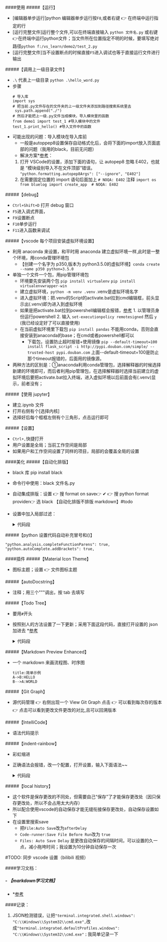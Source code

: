 
####使用
#####【运行】
- [编辑器单步运行]python 编辑器单步运行按`F8`,或者右键 👉 在终端中运行指定的行
- [运行完整文件]运行整个文件,可以在终端直接输入 `python 文件名.py` 或右键👉在终端中运行python文件；当文件所在位置指定不明的时候，要填写绝对路径`python f:/vs_learn/demo2/test_2.py`
- [运行完整文件]当不设置断点的时候直接`F5`进入调试也等于直接运行文件进行输出


#####【调用上一级目录文件】
- `.\` 代表上一级目录  `python .\hello_word.py`
- 步骤
   ```
   # 导入库
   import sys
   # 把当前.py文件存在的文件夹的上一级文件夹添加到路径搜索系统里去
    sys.path.append("./")
   # 然后才能把上一级.py文件当成模块，导入模块里的函数
   from demo1 import test_1 #导入模块中的文件
   test_1.print_hello() #导入文件中的函数
  ```
- 可能出现的问题：导入模块在导入库前 
    - 一般是autoppep8设置保存自动格式化后，会将下面的import放入页面底部的问题（我用的black，目前无问题）
    - 解决方案*[参考](https://blog.csdn.net/qq_16829085/article/details/107214948?utm_medium=distribute.pc_aggpage_search_result.none-task-blog-2~aggregatepage~first_rank_ecpm_v1~rank_v31_ecpm-1-107214948-null-null.pc_agg_new_rank&utm_term=pep8%E8%AE%BE%E7%BD%AEimport%E9%A1%BA%E5%BA%8F+vscode&spm=1000.2123.3001.4430)：
    1. 打开 VSCode的设置，添加下面的语句，让 autopep8 忽略 E402，也就是 “模块级别导入不在文件顶部”错误。
      `"python.formatting.autopep8Args": ["--ignore", "E402"]`
    2. 在需要固定位置的 import 语句后面加上 `# NOQA: E402` 注释
      ```
      import os
      from bluelog import create_app  # NOQA: E402
      ```


#####【debug】
- `Ctrl+Shift+D` 打开 debug 窗口
- `F5`进入调式界面，
- `F9`设置断点
- `F10`单步运行
- `F11`进入函数来调试


#####【vscode 每个项目安装虚拟环境设置】
- 利用 anaconda 来设置，和平时用 anaconda 建立虚拟环境一样,此时是一整个环境，用conda管理环境包
    - 【创建一个名字为 p350,版本为 python3.5.0的虚拟环境】`conda create --name p350 python=3.5.0`
- 单独一个文件一个包，用pip管理环境包
    - 环境要先安装两个包 `pip install virtualenv` `pip install virtualenvwrapper-win`
    - 建立虚拟环境，`python -m venv .venv`       .venv是虚拟环境名字
    - 进入虚拟环境：把.venv的Script的activate.bat拉到cmd编辑框，前头显示出(.venv)即为进入到虚拟环境
     - 如果是把activate.bat拉到powershell编辑框会报错，[参考](https://zhuanlan.zhihu.com/p/403713319)
      1. 以管理员身份运行powershell
      2. 输入 `set-executionpolicy remotesigned` 然后 `y`
      (我已经设定好了可以直接使用)
    - 在当前虚拟环境里下载包  `pip install pandas` 不能用conda，否则会直接安装到anaconda的base；在cmd或者powershell都可以
      - 下载包，设置防止超时报错+使用镜像
      `pip --default-timeout=100 install flask_script -i http://pypi.douban.com/simple/ --trusted-host pypi.douban.com`
      上面--default-timeout=100是防止那个timeout报错的，后面用的镜像源。
- 两种方法的区别是：①anaconda利用conda管理包，选择解释器的时候选择新建的环境即可，而后者利用pip管理包，在选择解释器时选择当前建立的虚拟环境后要把activate.bat拉入终端，进入虚拟环境以后前面会有(.venv)显示，前者没有；


#####【使用 jupyter】
- 建立.ipynb 文件
- 打开右侧有个[选择内核]
- 选择好后每个框框左侧有个三角形，点击运行即可


#####【设置】
- `Ctrl+,`快捷打开
- 用户设置是全局；当前工作空间是局部
- 如果用户和工作空间设置了同样的项目，局部的会覆盖全局的设置


####美化
#####【自动化排版】
- black 库 pip install black
- 命令行中使用：black 文件名.py
- 自动集成排版：设置 👉 搜 format on save👉 ✔
  👉 搜 python format provider👉 选 black
  【自动化排版不排版 markdown】#todo
- 设置中加入局部过滤：
    <details><summary>代码段</summary>
    <p>

    ```
    "[markdown]": {
        "editor.wordWrap": "on",
        "editor.quickSuggestions": false,
        "editor.formatOnSave": false
      },
    ```
    </details> </p>


#####【python 设置代码自动补充冒号和()】  
  ```
  "python.analysis.completeFunctionParens": true,
  "python.autoComplete.addBrackets": true,
  ```


####插件
#####【Material Icon Theme】
  - 图标主题；设置 👉 文件图标主题


#####【autoDocstring】
  - 注释；用三个"""调出，按 tab 去填写


#####【Todo Tree】
  - 要用`#`开头
  - 按照别人的方法设置了一下更新；采用下面这段代码，直接打开设置的 json 加进去 \*[参考](https://blog.csdn.net/cc1998414/article/details/115408584)
    <details><summary>代码段</summary>
    <p>

    ```
      "todo-tree.tree.showScanModeButton": false,
      "todo-tree.filtering.excludeGlobs": ["**/node_modules", "*.xml", "*.XML"],
      "todo-tree.filtering.ignoreGitSubmodules": true,
      "todohighlight.keywords": [
      ],
      "todo-tree.tree.showCountsInTree": true,
      "todohighlight.keywordsPattern": "TODO:|FIXME:|NOTE:|\\(([^)]+)\\)",
      "todohighlight.defaultStyle": {

      },
      "todohighlight.isEnable": false,
      "todo-tree.highlights.customHighlight": {
        "BUG": {
          "icon": "bug",
          "foreground": "#F56C6C",
          "type": "line"
        },
        "FIXME": {
          "icon": "flame",
          "foreground": "#FF9800",
          "type":"line"
        },
        "TODO":{
          "foreground": "#FFEB38",
          "type":"line"
        },
        "NOTE":{
          "icon": "note",
          "foreground": "#67C23A",
          "type":"line"
        },
        "INFO":{
          "icon": "info",
          "foreground": "#909399",
          "type":"line"
        },
        "TAG":{
          "icon": "tag",
          "foreground": "#409EFF",
          "type":"line"
        },
        "HACK":{
          "icon": "versions",
          "foreground": "#E040FB",
          "type":"line"
        },
        "XXX":{
          "icon": "unverified",
          "foreground": "#E91E63",
          "type":"line"
        }
      },
      "todo-tree.general.tags": [
        "BUG",
        "HACK",
        "FIXME",
        "TODO",
        "INFO",
        "NOTE",
        "TAG",
        "XXX"
      ],
      "todo-tree.general.statusBar": "total",
    ```
    </details> </p>

#####【Markdown Preview Enhanced】
  - 一个 markdown 来画流程图、时序图

    ```sequence
    title:简单示例
    A->B:HELLO
    B-->A:WORLD
    ```

#####【Git Graph】
  - 源代码管理 👉 右侧出现一个 View Git Graph 点击 👉 可以看到每次存的版本 👉 点击可以看到更改文件更改的对比,且可以回溯版本

#####【IntelliCode】
  - 语法代码提示

#####【indent-rainbow】
  - 彩虹缩进
  - 正确语法会报错，改一个配置，打开设置，输入下面语法~~
    <details><summary>代码段</summary>
    <p>

    ```
        "todo-tree.general.statusBar": "total",
        "indentRainbow.ignoreErrorLanguages": [
            "python"
        ],
    ```
  </details> </p>


#####【local history】
  - 这个软件是保存更改的不同处，但需要自己“保存”了才能保存更改处（因只保存更改处，所以不会占用太大内存）
  - 所以配合使用vscode的自动保存才能无缝衔接保存更改处，自动保存设置如下
  - 在设置里搜索save
    - 把`File:Auto Save`改为`afterDelay`
    - `Code-runner:Save File Before Run`改为 `true`
    - `Files: Auto Save Delay` 是更改自动保存的间隔时间，可以设置的久一点，减小拖垮时间；我设置为10分钟自动保存一次

#TODO: 同步 vscode 设置（bilibili 视频）

####学习文档：
##### - 【markdown学习文档】
  - *[参考](https://docs.github.com/cn/get-started/writing-on-github/getting-started-with-writing-and-formatting-on-github/basic-writing-and-formatting-syntax)

####记录：
1. JSON检测错误，让把`"terminal.integrated.shell.windows": "C:\\Windows\\System32\\cmd.exe",`改成`"terminal.integrated.defaultProfiles.windows": "C:\\Windows\\System32\\cmd.exe"；`我简单记录一下